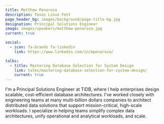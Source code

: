 ```yaml
---
title: Matthew Penaroza
description: Texas Linux Fest
page_header_bg: images/background/page-title-bg.jpg
designation: Principal Solutions Engineer
image: images/speakers/matthew-penaroza.jpg
current: true

social:
  - icon: fa-brands fa-linkedin
    link: https://www.linkedin.com/in/mpenaroza/

talks:
  - title: Mastering Database Selection for System Design
    link: talks/mastering-database-selection-for-system-design/
    current: true
---
```


I'm a Principal Solutions Engineer at TiDB, where I help enterprises design
scalable, cost-efficient database architectures.  I've worked closely with
engineering teams at many multi-billion dollars companies to architect
distributed data solutions that support mission-critical, high-scale workloads.
I specialize in helping teams simplify complex data architectures, unify
operational and analytical workloads, and scale.
